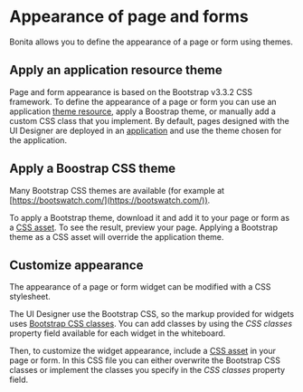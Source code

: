 # Appearance of page and forms

Bonita allows you to define the appearance of a page or form using themes.

## Apply an application resource theme

Page and form appearance is based on the Bootstrap v3.3.2 CSS framework. To define the appearance of a page or form you can use an application [theme resource](themes.md), apply a Boostrap theme, or manually add a custom CSS class that you implement.
By default, pages designed with the UI Designer are deployed in an [application](applications.md) and use the theme chosen for the application.

## Apply a Boostrap CSS theme

Many Bootstrap CSS themes are available (for example at [https://bootswatch.com/](https://bootswatch.com/)). 

To apply a Bootstrap theme, download it and add it to your page or form as a [CSS asset](assets.md). To see the result, preview your page. Applying a Bootstrap theme as a CSS asset will override the application theme.

## Customize appearance

The appearance of a page or form widget can be modified with a CSS stylesheet. 

The UI Designer use the Bootstrap CSS, so the markup provided for widgets uses [Bootstrap CSS classes](http://getbootstrap.com/css/#helper-classes). You can add classes by using the _CSS classes_ property field available for each widget in the whiteboard.

Then, to customize the widget appearance, include a [CSS asset](assets.md) in your page or form. In this CSS file you can either overwrite the Bootstrap CSS classes or implement the classes you specify in the _CSS classes_ property field.
